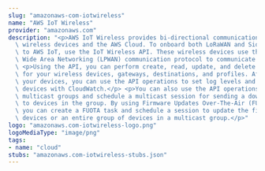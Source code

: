 ```yaml
---
slug: "amazonaws-com-iotwireless"
name: "AWS IoT Wireless"
provider: "amazonaws.com"
description: "<p>AWS IoT Wireless provides bi-directional communication between internet-connected\
  \ wireless devices and the AWS Cloud. To onboard both LoRaWAN and Sidewalk devices\
  \ to AWS IoT, use the IoT Wireless API. These wireless devices use the Low Power\
  \ Wide Area Networking (LPWAN) communication protocol to communicate with AWS IoT.</p>\
  \ <p>Using the API, you can perform create, read, update, and delete operations\
  \ for your wireless devices, gateways, destinations, and profiles. After onboarding\
  \ your devices, you can use the API operations to set log levels and monitor your\
  \ devices with CloudWatch.</p> <p>You can also use the API operations to create\
  \ multicast groups and schedule a multicast session for sending a downlink message\
  \ to devices in the group. By using Firmware Updates Over-The-Air (FUOTA) API operations,\
  \ you can create a FUOTA task and schedule a session to update the firmware of individual\
  \ devices or an entire group of devices in a multicast group.</p>"
logo: "amazonaws.com-iotwireless-logo.png"
logoMediaType: "image/png"
tags:
- name: "cloud"
stubs: "amazonaws.com-iotwireless-stubs.json"
---
```

